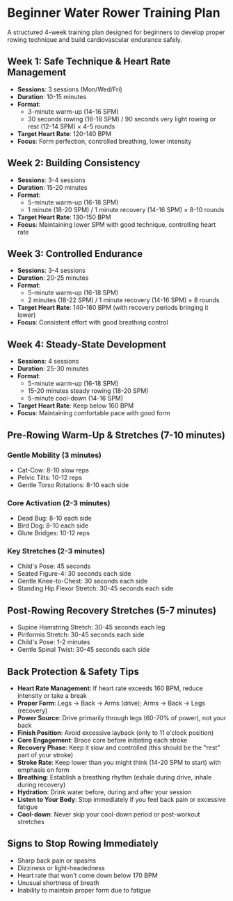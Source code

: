 # Beginner Water Rower Training Plan

A structured 4-week training plan designed for beginners to develop proper rowing technique and build cardiovascular endurance safely.

## Week 1: Safe Technique & Heart Rate Management
- **Sessions**: 3 sessions (Mon/Wed/Fri)
- **Duration**: 10-15 minutes
- **Format**: 
  - 3-minute warm-up (14-16 SPM)
  - 30 seconds rowing (16-18 SPM) / 90 seconds very light rowing or rest (12-14 SPM) × 4-5 rounds
- **Target Heart Rate**: 120-140 BPM
- **Focus**: Form perfection, controlled breathing, lower intensity

## Week 2: Building Consistency
- **Sessions**: 3-4 sessions
- **Duration**: 15-20 minutes
- **Format**:
  - 5-minute warm-up (16-18 SPM)
  - 1 minute (18-20 SPM) / 1 minute recovery (14-16 SPM) × 8-10 rounds
- **Target Heart Rate**: 130-150 BPM
- **Focus**: Maintaining lower SPM with good technique, controlling heart rate

## Week 3: Controlled Endurance
- **Sessions**: 3-4 sessions
- **Duration**: 20-25 minutes
- **Format**:
  - 5-minute warm-up (16-18 SPM)
  - 2 minutes (18-22 SPM) / 1 minute recovery (14-16 SPM) × 8 rounds
- **Target Heart Rate**: 140-160 BPM (with recovery periods bringing it lower)
- **Focus**: Consistent effort with good breathing control

## Week 4: Steady-State Development
- **Sessions**: 4 sessions
- **Duration**: 25-30 minutes
- **Format**:
  - 5-minute warm-up (16-18 SPM)
  - 15-20 minutes steady rowing (18-20 SPM)
  - 5-minute cool-down (14-16 SPM)
- **Target Heart Rate**: Keep below 160 BPM
- **Focus**: Maintaining comfortable pace with good form

## Pre-Rowing Warm-Up & Stretches (7-10 minutes)

### Gentle Mobility (3 minutes)
- Cat-Cow: 8-10 slow reps
- Pelvic Tilts: 10-12 reps
- Gentle Torso Rotations: 8-10 each side

### Core Activation (2-3 minutes)
- Dead Bug: 8-10 each side
- Bird Dog: 8-10 each side
- Glute Bridges: 10-12 reps

### Key Stretches (2-3 minutes)
- Child's Pose: 45 seconds
- Seated Figure-4: 30 seconds each side
- Gentle Knee-to-Chest: 30 seconds each side
- Standing Hip Flexor Stretch: 30-45 seconds each side

## Post-Rowing Recovery Stretches (5-7 minutes)
- Supine Hamstring Stretch: 30-45 seconds each leg
- Piriformis Stretch: 30-45 seconds each side
- Child's Pose: 1-2 minutes
- Gentle Spinal Twist: 30-45 seconds each side

## Back Protection & Safety Tips
- **Heart Rate Management**: If heart rate exceeds 160 BPM, reduce intensity or take a break
- **Proper Form**: Legs → Back → Arms (drive); Arms → Back → Legs (recovery)
- **Power Source**: Drive primarily through legs (60-70% of power), not your back
- **Finish Position**: Avoid excessive layback (only to 11 o'clock position)
- **Core Engagement**: Brace core before initiating each stroke
- **Recovery Phase**: Keep it slow and controlled (this should be the "rest" part of your stroke)
- **Stroke Rate**: Keep lower than you might think (14-20 SPM to start) with emphasis on form
- **Breathing**: Establish a breathing rhythm (exhale during drive, inhale during recovery)
- **Hydration**: Drink water before, during and after your session
- **Listen to Your Body**: Stop immediately if you feel back pain or excessive fatigue
- **Cool-down**: Never skip your cool-down period or post-workout stretches

## Signs to Stop Rowing Immediately
- Sharp back pain or spasms
- Dizziness or light-headedness
- Heart rate that won't come down below 170 BPM
- Unusual shortness of breath
- Inability to maintain proper form due to fatigue